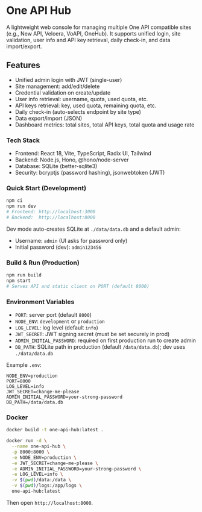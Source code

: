# One API Hub

A lightweight web console for managing multiple One API compatible sites (e.g., New API, Veloera, VoAPI, OneHub). It supports unified login, site validation, user info and API key retrieval, daily check-in, and data import/export.

## Features

- Unified admin login with JWT (single-user)
- Site management: add/edit/delete
- Credential validation on create/update
- User info retrieval: username, quota, used quota, etc.
- API keys retrieval: key, used quota, remaining quota, etc.
- Daily check-in (auto-selects endpoint by site type)
- Data export/import (JSON)
- Dashboard metrics: total sites, total API keys, total quota and usage rate

### Tech Stack

- Frontend: React 18, Vite, TypeScript, Radix UI, Tailwind
- Backend: Node.js, Hono, @hono/node-server
- Database: SQLite (better-sqlite3)
- Security: bcryptjs (password hashing), jsonwebtoken (JWT)

### Quick Start (Development)

```bash
npm ci
npm run dev
# Frontend: http://localhost:3000
# Backend:  http://localhost:8000
```

Dev mode auto-creates SQLite at `./data/data.db` and a default admin:

- Username: `admin` (UI asks for password only)
- Initial password (dev): `admin123456`

### Build & Run (Production)

```bash
npm run build
npm start
# Serves API and static client on PORT (default 8000)
```

### Environment Variables

- `PORT`: server port (default `8000`)
- `NODE_ENV`: `development` or `production`
- `LOG_LEVEL`: log level (default `info`)
- `JWT_SECRET`: JWT signing secret (must be set securely in prod)
- `ADMIN_INITIAL_PASSWORD`: required on first production run to create admin
- `DB_PATH`: SQLite path in production (default `/data/data.db`); dev uses `./data/data.db`

Example `.env`:

```env
NODE_ENV=production
PORT=8000
LOG_LEVEL=info
JWT_SECRET=change-me-please
ADMIN_INITIAL_PASSWORD=your-strong-password
DB_PATH=/data/data.db
```

### Docker

```bash
docker build -t one-api-hub:latest .

docker run -d \
  --name one-api-hub \
  -p 8000:8000 \
  -e NODE_ENV=production \
  -e JWT_SECRET=change-me-please \
  -e ADMIN_INITIAL_PASSWORD=your-strong-password \
  -e LOG_LEVEL=info \
  -v $(pwd)/data:/data \
  -v $(pwd)/logs:/app/logs \
  one-api-hub:latest
```

Then open `http://localhost:8000`.
